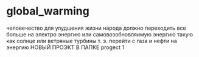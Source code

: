 # global_warming
человечество для  улудшения 
жизни народа должно переходить все больше на электро энергию или самовозобновляимую энергию 
такую как солнце или ветряные турбины
т. э. перейти с газа и нефти на энергию
 НОВЫЙ ПРОЭКТ В ПАПКЕ  progect 1
